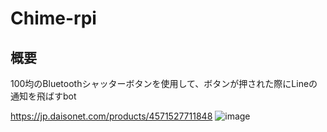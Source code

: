 # Chime-rpi

## 概要

100均のBluetoothシャッターボタンを使用して、ボタンが押された際にLineの通知を飛ばすbot

https://jp.daisonet.com/products/4571527711848
![image](https://github.com/yurisi0212/chime-rpi/assets/23305324/d841daaa-f79e-4df8-916e-d3da8b714274)
